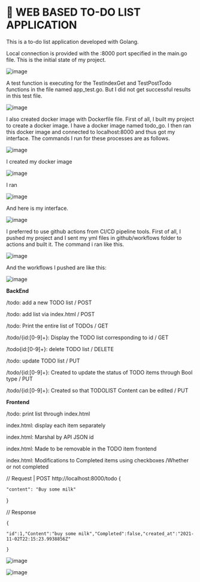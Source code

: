 # 📝 WEB BASED TO-DO LIST APPLICATION

This is a to-do list application developed with Golang.

Local connection is provided with the :8000 port specified in the main.go file. This is the initial state of my project.

![image](https://user-images.githubusercontent.com/60943616/140062546-d3ccb54e-ee31-4e96-9333-86d216d882d0.png)


A test function is executing for the TestIndexGet and TestPostTodo functions in the file named app_test.go. But I did not get successful results in this test file.

![image](https://user-images.githubusercontent.com/60943616/140061750-cdfa6c7b-b7e7-40b7-8558-868a34e9b8e8.png)


I also created docker image with Dockerfile file.
First of all, I built my project to create a docker image. I have a docker image named todo_go. I then ran this docker image and connected to localhost:8000 and thus got my interface. The commands I run for these processes are as follows.

![image](https://user-images.githubusercontent.com/60943616/140062754-d55d3d29-0d31-4fec-87b9-43d6d382092e.png)

I created my docker image

![image](https://user-images.githubusercontent.com/60943616/140062829-251bfabc-9b39-4f45-890b-234d541a1b99.png)

I ran 

![image](https://user-images.githubusercontent.com/60943616/140062893-c42aaaaf-2d66-4dde-affa-a84ef26dfa9f.png)

And here is my interface.

![image](https://user-images.githubusercontent.com/60943616/140066219-9a847c59-2b38-4be3-82e2-b58d32513b56.png)




I preferred to use github actions from CI/CD pipeline tools. First of all, I pushed my project and I sent my yml files in github/workflows folder to actions and built it. The command i ran like this.

![image](https://user-images.githubusercontent.com/60943616/140064011-c27346e8-b699-49ce-8039-6e335e0c780c.png)

And the workflows I pushed are like this: 

![image](https://user-images.githubusercontent.com/60943616/140064135-06fc34b3-df9f-4936-b6d5-d29ddcf22fce.png)


**BackEnd**

  /todo: add a new TODO list / POST
  
  /todo: add list via index.html / POST
  
  /todo: Print the entire list of TODOs / GET
  
  /todo/{id:[0-9]+}: Display the TODO list corresponding to id / GET
  
  /todo{id:[0-9]+}: delete TODO list / DELETE
  
  /todo: update TODO list / PUT
  
  /todo/{id:[0-9]+}: Created to update the status of TODO items through Bool type / PUT
  
  /todo/{id:[0-9]+}: Created so that TODOLIST Content can be edited / PUT
  
  
  
  
**Frontend**

  /todo: print list through index.html
  
  index.html: display each item separately
  
  index.html: Marshal by API JSON id
  
  index.html: Made to be removable in the TODO item frontend
  
  index.html: Modifications to Completed items using checkboxes /Whether or not completed
  
  
// Request | POST http://localhost:8000/todo 
{

    "content": "Buy some milk" 
    
}

// Response

    {
    
    "id":1,"Content":"buy some milk","Completed":false,"created_at":"2021-11-02T22:15:23.9938856Z"
    
    }


![image](https://user-images.githubusercontent.com/60943616/140066272-4ca29f99-6ef0-4d79-8e1b-14c1ed6f5a1d.png)

![image](https://user-images.githubusercontent.com/60943616/140066318-6eeaa5f6-6309-4145-a78a-37e4322073b4.png)

